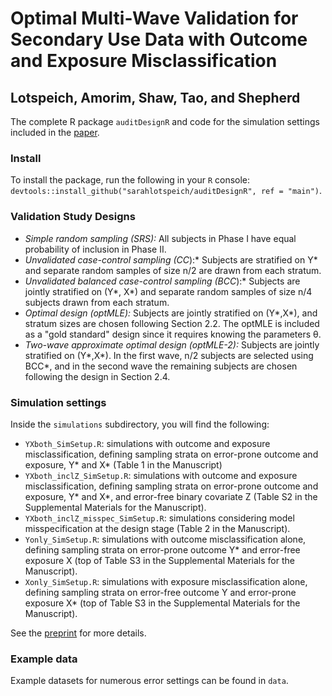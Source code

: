 # Optimal Multi-Wave Validation for Secondary Use Data with Outcome and Exposure Misclassification
## Lotspeich, Amorim, Shaw, Tao, and Shepherd
The complete R package `auditDesignR` and code for the simulation settings included in the [paper](https://arxiv.org/abs/2108.13263).

### Install
To install the package, run the following in your `R` console: `devtools::install_github("sarahlotspeich/auditDesignR", ref = "main")`.

### Validation Study Designs

  - *Simple random sampling (SRS):* All subjects in Phase I have equal probability of inclusion in Phase II.
  - *Unvalidated case-control sampling (CC*):* Subjects are stratified on Y* and separate random samples of size n/2 are drawn from each stratum.
  - *Unvalidated balanced case-control sampling (BCC*):* Subjects are jointly stratified on (Y*, X*) and separate random samples of size n/4 subjects drawn from each stratum. 
  - *Optimal design (optMLE):* Subjects are jointly stratified on (Y*,X*), and stratum sizes are chosen following Section 2.2. The optMLE is included as a "gold standard" design since it requires knowing the parameters θ.
  - *Two-wave approximate optimal design (optMLE-2):* Subjects are jointly stratified on (Y*,X*). In the first wave, n/2 subjects are selected using BCC*, and in the second wave the remaining subjects are chosen following the design in Section 2.4.

### Simulation settings 
Inside the `simulations` subdirectory, you will find the following: 

  - `YXboth_SimSetup.R`: simulations with outcome and exposure misclassification, defining sampling strata on error-prone outcome and exposure, Y* and X* (Table 1 in the Manuscript)
  - `YXboth_inclZ_SimSetup.R`: simulations with outcome and exposure misclassification, defining sampling strata on error-prone outcome and exposure, Y* and X*, and error-free binary covariate Z (Table S2 in the Supplemental Materials for the Manuscript).
  - `YXboth_inclZ_misspec_SimSetup.R`:  simulations considering model misspecification at the design stage (Table 2 in the Manuscript).
  - `Yonly_SimSetup.R`: simulations with outcome misclassification alone, defining sampling strata on error-prone outcome Y* and error-free exposure X (top of Table S3 in the Supplemental Materials for the Manuscript).
  - `Xonly_SimSetup.R`: simulations with exposure misclassification alone, defining sampling strata on error-free outcome Y and error-prone exposure X* (top of Table S3 in the Supplemental Materials for the Manuscript).

See the [preprint](https://arxiv.org/abs/2108.13263) for more details.

### Example data
Example datasets for numerous error settings can be found in `data`.
